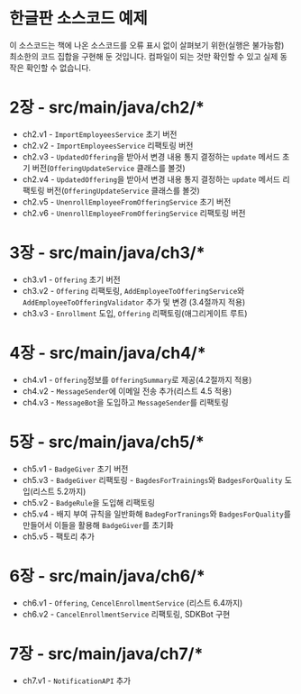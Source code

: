 # 한글판 소스코드 예제 

이 소스코드는 책에 나온 소스코드를 오류 표시 없이 살펴보기 위한(실행은 불가능함) 최소한의 코드 집합을 구현해 둔 것입니다.
컴파일이 되는 것만 확인할 수 있고 실제 동작은 확인할 수 없습니다. 


# 2장 - src/main/java/ch2/*

- ch2.v1 - `ImportEmployeesService` 초기 버전
- ch2.v2 - `ImportEmployeesService` 리팩토링 버전
- ch2.v3 - `UpdatedOffering`을 받아서 변경 내용 통지 결정하는 `update` 메서드 초기 버전(`OfferingUpdateService` 클래스를 볼것)
- ch2.v4 - `UpdatedOffering`을 받아서 변경 내용 통지 결정하는 `update` 메서드 리팩토링 버전(`OfferingUpdateService` 클래스를 볼것)
- ch2.v5 - `UnenrollEmployeeFromOfferingService` 초기 버전
- ch2.v6 - `UnenrollEmployeeFromOfferingService` 리팩토링 버전

# 3장 - src/main/java/ch3/*

- ch3.v1 - `Offering` 초기 버전
- ch3.v2 - `Offering` 리팩토링, `AddEmployeeToOfferingService`와 `AddEmployeeToOfferingValidator` 추가 및 변경 (3.4절까지 적용)
- ch3.v3 - `Enrollment` 도입, `Offering` 리팩토링(애그리게이트 루트)


# 4장 - src/main/java/ch4/*

- ch4.v1 - `Offering`정보를 `OfferingSummary`로 제공(4.2절까지 적용)
- ch4.v2 - `MessageSender`에 이메일 전송 추가(리스트 4.5 적용)
- ch4.v3 - `MessageBot`을 도입하고 `MessageSender`를 리팩토링

# 5장 - src/main/java/ch5/*

- ch5.v1 - `BadgeGiver` 초기 버전
- ch5.v3 - `BadgeGiver` 리팩토링 - `BagdesForTrainings`와 `BadgesForQuality` 도입(리스트 5.2까지)
- ch5.v2 - `BadgeRule`을 도입해 리팩토링
- ch5.v4 - 배지 부여 규칙을 일반화해 `BadegForTranings`와 `BadgesForQuality`를 만들어서 이들을 활용해 `BadgeGiver`를 초기화
- ch5.v5 - 팩토리 추가

# 6장 - src/main/java/ch6/*

- ch6.v1 - `Offering`, `CencelEnrollmentService` (리스트 6.4까지)
- ch6.v2 - `CancelEnrollmentService` 리팩토링, SDKBot 구현

# 7장  - src/main/java/ch7/*
- ch7.v1 - `NotificationAPI` 추가